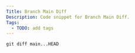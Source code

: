 ```yaml
---
Title: Branch Main Diff
Description: Code snippet for Branch Main Diff.
Tags:
  - TODO: add tags
---
```


```txt
git diff main...HEAD
```
